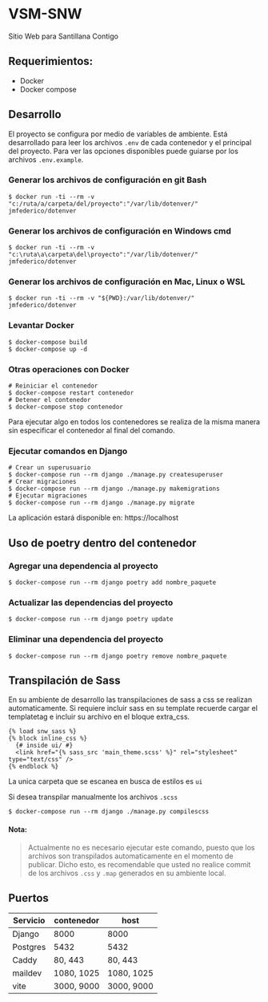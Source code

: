 # VSM-SNW 

Sitio Web para Santillana Contigo

## Requerimientos:

- Docker
- Docker compose

## Desarrollo

El proyecto se configura por medio de variables de ambiente. Está desarrollado para 
leer los archivos `.env` de cada contenedor y el principal del proyecto. Para ver las
opciones disponibles puede guiarse por los archivos `.env.example`.

### Generar los archivos de configuración en git Bash

```shell
$ docker run -ti --rm -v "c:/ruta/a/carpeta/del/proyecto":"/var/lib/dotenver/" jmfederico/dotenver
```

### Generar los archivos de configuración en Windows cmd

```shell
$ docker run -ti --rm -v "c:\ruta\a\carpeta\del\proyecto":"/var/lib/dotenver/" jmfederico/dotenver
```

### Generar los archivos de configuración en Mac, Linux o WSL

```shell
$ docker run -ti --rm -v "${PWD}:/var/lib/dotenver/" jmfederico/dotenver
```

### Levantar Docker

```shell
$ docker-compose build
$ docker-compose up -d
```

### Otras operaciones con Docker
```shell
# Reiniciar el contenedor
$ docker-compose restart contenedor
# Detener el contenedor
$ docker-compose stop contenedor
```

Para ejecutar algo en todos los contenedores se realiza de la misma manera sin 
especificar el contenedor al final del comando.

### Ejecutar comandos en Django

```shell
# Crear un superusuario
$ docker-compose run --rm django ./manage.py createsuperuser
# Crear migraciones
$ docker-compose run --rm django ./manage.py makemigrations
# Ejecutar migraciones
$ docker-compose run --rm django ./manage.py migrate
```

La aplicación estará disponible en: https://localhost

## Uso de poetry dentro del contenedor

### Agregar una dependencia al proyecto

```shell
$ docker-compose run --rm django poetry add nombre_paquete
```

### Actualizar las dependencias del proyecto

```shell
$ docker-compose run --rm django poetry update
```

### Eliminar una dependencia del proyecto

```shell
$ docker-compose run --rm django poetry remove nombre_paquete
```

## Transpilación de Sass

En su ambiente de desarrollo las transpilaciones de sass a css se realizan 
automaticamente. Si requiere incluir sass en su template recuerde cargar el 
templatetag e incluir su archivo en el bloque extra_css.

```
{% load snw_sass %}
{% block inline_css %}
  {# inside ui/ #}
  <link href="{% sass_src 'main_theme.scss' %}" rel="stylesheet" type="text/css" />
{% endblock %}
```

La unica carpeta que se escanea en busca de estilos es `ui`

Si desea transpilar manualmente los archivos `.scss`
```
$ docker-compose run --rm django ./manage.py compilescss
```
#### **Nota**:
>Actualmente no es necesario ejecutar este comando, puesto que los archivos son transpilados automaticamente en el momento de publicar.
Dicho esto, es recomendable que usted no realice commit de los archivos `.css` y `.map` generados en su ambiente local.

## Puertos

| Servicio | contenedor | host        |
|----------|------------|-------------|
| Django   | 8000       | 8000        |
| Postgres | 5432       | 5432        |
| Caddy    | 80, 443    | 80, 443     |
| maildev  | 1080, 1025 | 1080, 1025  |
| vite     | 3000, 9000 | 3000, 9000  |

